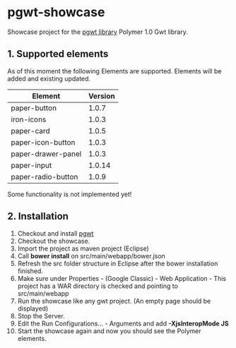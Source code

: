 # pgwt-showcase

Showcase project for the [pgwt library](https://github.com/LuxActive/pgwt) Polymer 1.0 Gwt library.

## 1. Supported elements
As of this moment the following Elements are supported. Elements will be added and existing updated.

| Element		| Version	|
| --------		| -------- 	|
| paper-button	| 1.0.7		|
| iron-icons	| 1.0.3		|
| paper-card	| 1.0.5		|
| paper-icon-button	| 1.0.3		|
| paper-drawer-panel	| 1.0.3		|
| paper-input	| 1.0.14		|
| paper-radio-button	| 1.0.9		|

Some functionality is not implemented yet!

## 2. Installation
1. Checkout and install [pgwt](https://github.com/LuxActive/pgwt)
2. Checkout the showcase.
3. Import the project as maven project (Eclipse)
4. Call **bower install** on src/main/webapp/bower.json
5. Refresh the src folder structure in Eclipse after the bower installation finished.
5. Make sure under Properties - (Google Classic) - Web Application - This project has a WAR directory is checked and pointing to src/main/webapp
5. Run the showcase like any gwt project. (An empty page should be displayed)
6. Stop the Server.
7. Edit the Run Configurations... - Arguments and add  **-XjsInteropMode JS** 
8. Start the showcase again and now you should see the Polymer elements.